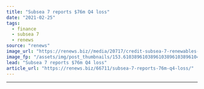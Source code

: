 ```yaml
---
title: "Subsea 7 reports $76m Q4 loss"
date: "2021-02-25"
tags: 
  - finance
  - subsea 7
  - renews
source: "renews"
image_url: "https://renews.biz//media/20717/credit-subsea-7-renewables-and-heavy-lifting.jpg?mode=crop&width=770&heightratio=0.6103896103896103896103896104&slimmage=true"
image_fp: "/assets/img/post_thumbnails/153.6103896103896103896103896104&slimmage=true"
lead: "Subsea 7 reports $76m Q4 loss"
article_url: "https://renews.biz/66711/subsea-7-reports-76m-q4-loss/"
---
```


---
